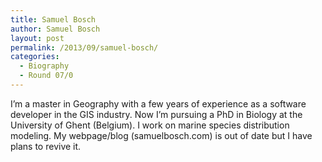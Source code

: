 ```yaml
---
title: Samuel Bosch
author: Samuel Bosch
layout: post
permalink: /2013/09/samuel-bosch/
categories:
  - Biography
  - Round 07/0
---
```

I&#8217;m a master in Geography with a few years of experience as a software developer in the GIS industry. Now I&#8217;m pursuing a PhD in Biology at the University of Ghent (Belgium). I work on marine species distribution modeling. My webpage/blog (samuelbosch.com) is out of date but I have plans to revive it.